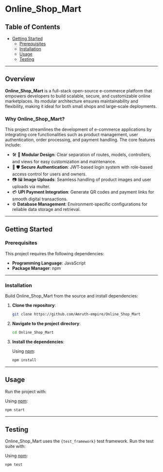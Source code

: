 
# Online_Shop_Mart

## Table of Contents
- [Getting Started](#getting-started)
  - [Prerequisites](#prerequisites)
  - [Installation](#installation)
  - [Usage](#usage)
  - [Testing](#testing)

---

## Overview

**Online_Shop_Mart** is a full-stack open-source e-commerce platform that empowers developers to build scalable, secure, and customizable online marketplaces. Its modular architecture ensures maintainability and flexibility, making it ideal for both small shops and large-scale deployments.

### Why Online_Shop_Mart?

This project streamlines the development of e-commerce applications by integrating core functionalities such as product management, user authentication, order processing, and payment handling. The core features include:

- 🛠️ 🧱 **Modular Design**: Clear separation of routes, models, controllers, and views for easy customization and maintenance.
- 🔐 🛡️ **Secure Authentication**: JWT-based login system with role-based access control for users and owners.
- 📷 🖼️ **Image Uploads**: Seamless handling of product images and user uploads via multer.
- 💳 **UPI Payment Integration**: Generate QR codes and payment links for smooth digital transactions.
- ⚙️ **Database Management**: Environment-specific configurations for reliable data storage and retrieval.

---

## Getting Started

### Prerequisites

This project requires the following dependencies:

- **Programming Language**: JavaScript  
- **Package Manager**: npm

---

### Installation

Build Online_Shop_Mart from the source and install dependencies:

1. **Clone the repository**:
   ```bash
   git clone https://github.com/Amruth-empire/Online_Shop_Mart
   ```

2. **Navigate to the project directory**:
   ```bash
   cd Online_Shop_Mart
   ```

3. **Install the dependencies**:

   Using [npm](https://www.npmjs.com/):
   ```bash
   npm install
   ```

---

## Usage

Run the project with:

Using [npm](https://www.npmjs.com/):
```bash
npm start
```

---

## Testing

Online_Shop_Mart uses the `{test_framework}` test framework. Run the test suite with:

Using [npm](https://www.npmjs.com/):
```bash
npm test
```
